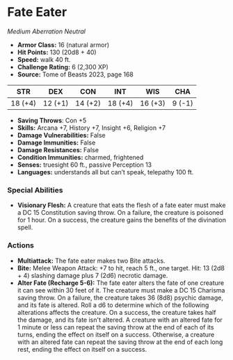 # Fate Eater

*Medium* *Aberration* *Neutral*

- **Armor Class:** 16 (natural armor)
- **Hit Points:** 130 (20d8 + 40)
- **Speed:** walk 40 ft.
- **Challenge Rating:** 6 (2,300 XP)
- **Source:** Tome of Beasts 2023, page 168

| STR | DEX | CON | INT | WIS | CHA |
| --- | --- | --- | --- | --- | --- |
| 18 (+4) | 12 (+1) | 14 (+2) | 18 (+4) | 16 (+3) | 9 (-1) |

- **Saving Throws**: Con +5
- **Skills:** Arcana +7, History +7, Insight +6, Religion +7
- **Damage Vulnerabilities:** False
- **Damage Immunities:** False
- **Damage Resistances:** False
- **Condition Immunities:** charmed, frightened
- **Senses:** truesight 60 ft., passive Perception 13
- **Languages:** understands all but can’t speak, telepathy 100 ft.

### Special Abilities

- **Visionary Flesh:** A creature that eats the flesh of a fate eater must make a DC 15 Constitution saving throw. On a failure, the creature is poisoned for 1 hour. On a success, the creature gains the benefits of the divination spell.

### Actions

- **Multiattack:** The fate eater makes two Bite attacks.
- **Bite:** Melee Weapon Attack: +7 to hit, reach 5 ft., one target. Hit: 13 (2d8 + 4) slashing damage plus 7 (2d6) necrotic damage.
- **Alter Fate (Recharge 5-6):** The fate eater alters the fate of one creature it can see within 30 feet of it. The creature must make a DC 15 Charisma saving throw. On a failure, the creature takes 36 (8d8) psychic damage, and its fate is altered. Roll a d6 to determine which of the following alterations affects the creature. On a success, the creature takes half the damage, and its fate isn't altered. A creature with an altered fate for 1 minute or less can repeat the saving throw at the end of each of its turns, ending the effect on itself on a success. Otherwise, a creature with an altered fate can repeat the saving throw at the end of each long rest, ending the effect on itself on a success.
